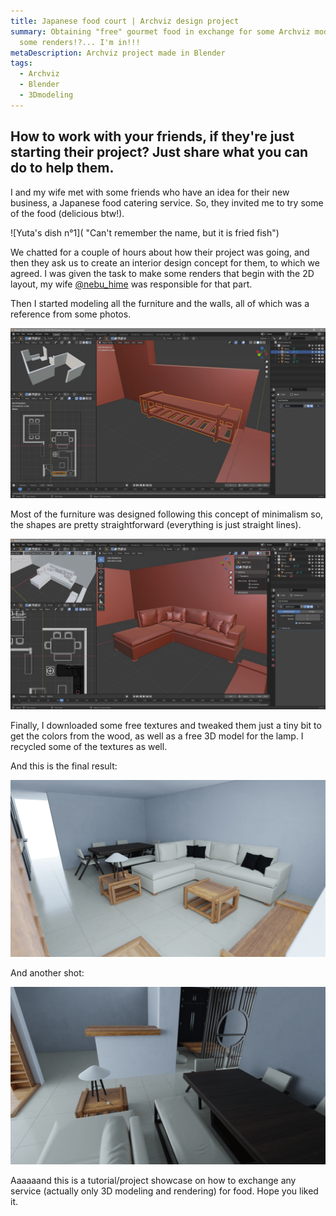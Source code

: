 ```yaml
---
title: Japanese food court | Archviz design project
summary: Obtaining "free" gourmet food in exchange for some Archviz model and
  some renders!?... I'm in!!!
metaDescription: Archviz project made in Blender
tags:
  - Archviz
  - Blender
  - 3Dmodeling
---
```

## How to work with your friends, if they're just starting their project? Just share what you can do to help them.

I and my wife met with some friends who have an idea for their new business, a Japanese food catering service. So, they invited me to try some of the food (delicious btw!). 

![Yuta's dish n°1]( "Can't remember the name, but it is fried fish")

We chatted for a couple of hours about how their project was going, and then they ask us to create an interior design concept for them, to which we agreed. I was given the task to make some renders that begin with the 2D layout, my wife [@nebu_hime](https://www.instagram.com/nebu_hime/?hl=es-la) was responsible for that part.

Then I started modeling all the furniture and the walls, all of which was a reference from some photos.

![Blender 3D: A bench and some walls](/static/img/2_090921.jpg "Base walls and a wood bench... at least it's supposed to be one.")

Most of the furniture was designed following this concept of minimalism so, the shapes are pretty straightforward (everything is just straight lines).

![Blender 3D: A couch and more walls](/static/img/5_120921.jpg "Base model for the couch.")

Finally, I downloaded some free textures and tweaked them just a tiny bit to get the colors from the wood, as well as a free 3D model for the lamp. I recycled some of the textures as well.

And this is the final result:

![Blender 3D: A living room concept render image.](/static/img/11_180921.png "Shot #1")

And another shot:

![A living room render with some furniture and wooden wall, in a Japanese style.](/static/img/12_180921.png "Shot #2")

Aaaaaand this is a tutorial/project showcase on how to exchange any service (actually only 3D modeling and rendering) for food. Hope you liked it.